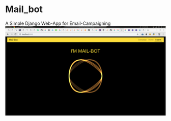 # Mail_bot
A Simple Django Web-App for Email-Campaigning 
![alt text](https://github.com/Sharma-Hrishabh/mail_bot/blob/master/Screenshot%20from%202018-10-13%2022-02-11.png)
